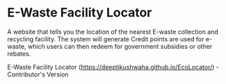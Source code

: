# E-Waste Facility Locator
A website that tells you the location of the nearest E-waste collection and recycling facility. The system will generate
Credit points are used for e-waste, which users can then redeem for government subsidies or other rebates.

E-Waste Facility Locator (https://deeptikushwaha.github.io/EcoLocator/) - Contributor's Version

